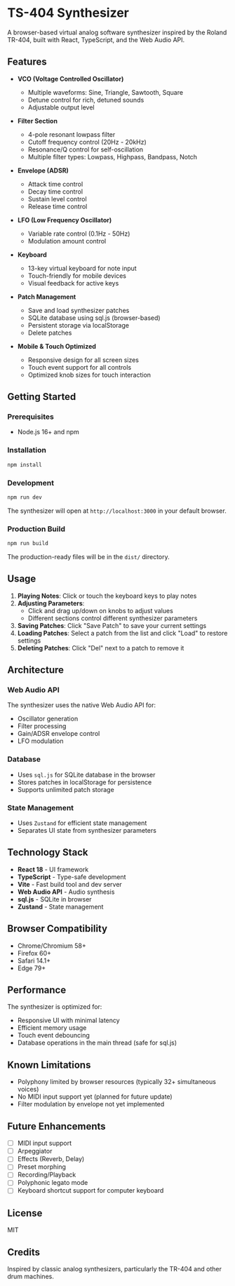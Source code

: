 # TS-404 Synthesizer

A browser-based virtual analog software synthesizer inspired by the Roland TR-404, built with React, TypeScript, and the Web Audio API.

## Features

- **VCO (Voltage Controlled Oscillator)**
  - Multiple waveforms: Sine, Triangle, Sawtooth, Square
  - Detune control for rich, detuned sounds
  - Adjustable output level

- **Filter Section**
  - 4-pole resonant lowpass filter
  - Cutoff frequency control (20Hz - 20kHz)
  - Resonance/Q control for self-oscillation
  - Multiple filter types: Lowpass, Highpass, Bandpass, Notch

- **Envelope (ADSR)**
  - Attack time control
  - Decay time control
  - Sustain level control
  - Release time control

- **LFO (Low Frequency Oscillator)**
  - Variable rate control (0.1Hz - 50Hz)
  - Modulation amount control

- **Keyboard**
  - 13-key virtual keyboard for note input
  - Touch-friendly for mobile devices
  - Visual feedback for active keys

- **Patch Management**
  - Save and load synthesizer patches
  - SQLite database using sql.js (browser-based)
  - Persistent storage via localStorage
  - Delete patches

- **Mobile & Touch Optimized**
  - Responsive design for all screen sizes
  - Touch event support for all controls
  - Optimized knob sizes for touch interaction

## Getting Started

### Prerequisites

- Node.js 16+ and npm

### Installation

```bash
npm install
```

### Development

```bash
npm run dev
```

The synthesizer will open at `http://localhost:3000` in your default browser.

### Production Build

```bash
npm run build
```

The production-ready files will be in the `dist/` directory.

## Usage

1. **Playing Notes**: Click or touch the keyboard keys to play notes
2. **Adjusting Parameters**: 
   - Click and drag up/down on knobs to adjust values
   - Different sections control different synthesizer parameters
3. **Saving Patches**: Click "Save Patch" to save your current settings
4. **Loading Patches**: Select a patch from the list and click "Load" to restore settings
5. **Deleting Patches**: Click "Del" next to a patch to remove it

## Architecture

### Web Audio API
The synthesizer uses the native Web Audio API for:
- Oscillator generation
- Filter processing
- Gain/ADSR envelope control
- LFO modulation

### Database
- Uses `sql.js` for SQLite database in the browser
- Stores patches in localStorage for persistence
- Supports unlimited patch storage

### State Management
- Uses `Zustand` for efficient state management
- Separates UI state from synthesizer parameters

## Technology Stack

- **React 18** - UI framework
- **TypeScript** - Type-safe development
- **Vite** - Fast build tool and dev server
- **Web Audio API** - Audio synthesis
- **sql.js** - SQLite in browser
- **Zustand** - State management

## Browser Compatibility

- Chrome/Chromium 58+
- Firefox 60+
- Safari 14.1+
- Edge 79+

## Performance

The synthesizer is optimized for:
- Responsive UI with minimal latency
- Efficient memory usage
- Touch event debouncing
- Database operations in the main thread (safe for sql.js)

## Known Limitations

- Polyphony limited by browser resources (typically 32+ simultaneous voices)
- No MIDI input support yet (planned for future update)
- Filter modulation by envelope not yet implemented

## Future Enhancements

- [ ] MIDI input support
- [ ] Arpeggiator
- [ ] Effects (Reverb, Delay)
- [ ] Preset morphing
- [ ] Recording/Playback
- [ ] Polyphonic legato mode
- [ ] Keyboard shortcut support for computer keyboard

## License

MIT

## Credits

Inspired by classic analog synthesizers, particularly the TR-404 and other drum machines.
